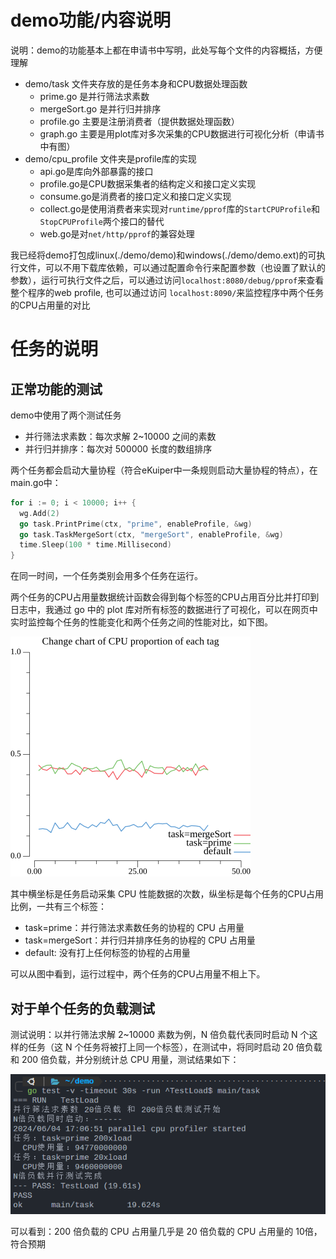 # demo功能/内容说明

说明：demo的功能基本上都在申请书中写明，此处写每个文件的内容概括，方便理解

- demo/task 文件夹存放的是任务本身和CPU数据处理函数
  - prime.go 是并行筛法求素数
  - mergeSort.go 是并行归并排序
  - profile.go 主要是注册消费者（提供数据处理函数）
  - graph.go 主要是用plot库对多次采集的CPU数据进行可视化分析（申请书中有图）
- demo/cpu_profile 文件夹是profile库的实现
  - api.go是库向外部暴露的接口
  - profile.go是CPU数据采集者的结构定义和接口定义实现
  - consume.go是消费者的接口定义和接口定义实现
  - collect.go是使用消费者来实现对`runtime/pprof`库的`StartCPUProfile`和`StopCPUProfile`两个接口的替代
  - web.go是对`net/http/pprof`的兼容处理

我已经将demo打包成linux(./demo/demo)和windows(./demo/demo.ext)的可执行文件，可以不用下载库依赖，可以通过配置命令行来配置参数（也设置了默认的参数），运行可执行文件之后，可以通过访问`localhost:8080/debug/pprof`来查看整个程序的web profile, 也可以通过访问 `localhost:8090/`来监控程序中两个任务的CPU占用量的对比

# 任务的说明

## 正常功能的测试

demo中使用了两个测试任务
- 并行筛法求素数：每次求解 2~10000 之间的素数
- 并行归并排序：每次对 500000 长度的数组排序

两个任务都会启动大量协程（符合eKuiper中一条规则启动大量协程的特点），在main.go中：

```go
for i := 0; i < 10000; i++ {
  wg.Add(2)
  go task.PrintPrime(ctx, "prime", enableProfile, &wg)
  go task.TaskMergeSort(ctx, "mergeSort", enableProfile, &wg)
  time.Sleep(100 * time.Millisecond)
}
```

在同一时间，一个任务类别会用多个任务在运行。

两个任务的CPU占用量数据统计函数会得到每个标签的CPU占用百分比并打印到日志中，我通过 go 中的 plot 库对所有标签的数据进行了可视化，可以在网页中实时监控每个任务的性能变化和两个任务之间的性能对比，如下图。

![image](./申请书/figures/监控图.png)


其中横坐标是任务启动采集 CPU 性能数据的次数，纵坐标是每个任务的CPU占用比例，一共有三个标签：
- task=prime：并行筛法求素数任务的协程的 CPU 占用量
- task=mergeSort：并行归并排序任务的协程的 CPU 占用量
- default: 没有打上任何标签的协程的占用量

可以从图中看到，运行过程中，两个任务的CPU占用量不相上下。


## 对于单个任务的负载测试

测试说明：以并行筛法求解 2~10000 素数为例，N 倍负载代表同时启动 N 个这样的任务（这 N 个任务将被打上同一个标签），在测试中，将同时启动 20 倍负载和 200 倍负载，并分别统计总 CPU 用量，测试结果如下：

![image](./申请书/figures/负载测试.png)

可以看到：200 倍负载的 CPU 占用量几乎是 20 倍负载的 CPU 占用量的 10倍，符合预期